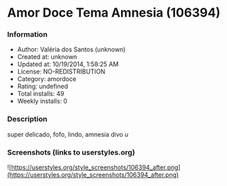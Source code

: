 # Amor Doce Tema Amnesia (106394)

### Information
- Author: Valéria dos Santos (unknown)
- Created at: unknown
- Updated at: 10/19/2014, 1:58:25 AM
- License: NO-REDISTRIBUTION
- Category: amordoce
- Rating: undefined
- Total installs: 49
- Weekly installs: 0


### Description
super delicado, fofo, lindo, amnesia divo *u*


### Screenshots (links to userstyles.org)
![https://userstyles.org/style_screenshots/106394_after.png](https://userstyles.org/style_screenshots/106394_after.png)


